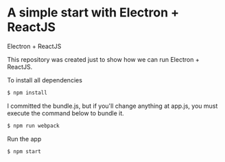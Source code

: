 # A simple start with Electron + ReactJS
Electron + ReactJS

This repository was created just to show how we can run Electron + ReactJS. 

To install all dependencies 

```sh
$ npm install 
```

I committed the bundle.js, but if you'll change anything at app.js, you must execute the command below to bundle it. 

```sh
$ npm run webpack
```

Run the app

```sh
$ npm start
````





